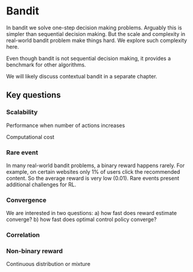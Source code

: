 # Bandit

In bandit we solve one-step decision making problems. Arguably this is simpler than sequential decision making. But the scale and complexity in real-world bandit problem make things hard. We explore such complexity here.

Even though bandit is not sequential decision making, it provides a benchmark for other algorithms.

We will likely discuss contextual bandit in a separate chapter.

## Key questions

### Scalability 
Performance when number of actions increases

Computational cost

### Rare event 
In many real-world bandit problems, a binary reward happens rarely. For example, on certain websites only 1% of users click the recommended content. So the average reward is very low (0.01). Rare events present additional challenges for RL.

### Convergence
We are interested in two questions: a) how fast does reward estimate converge? b) how fast does optimal control policy converge?

### Correlation

### Non-binary reward 
Continuous distribution or mixture
